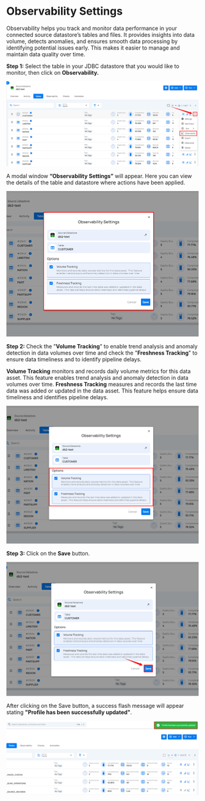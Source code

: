# Observability Settings

Observability helps you track and monitor data performance in your connected source datastore’s tables and files. It provides insights into data volume, detects anomalies, and ensures smooth data processing by identifying potential issues early. This makes it easier to manage and maintain data quality over time.

**Step 1:** Select the table in your JDBC datastore that you would like to monitor, then click on **Observability.**  

![observability-setting](../assets/container/manage-tables-files/observability-light-18.png)

A modal window **“Observability Settings”** will appear. Here you can view the details of the table and datastore where actions have been applied.

![observability-setting](../assets/container/manage-tables-files/observability-light-19.png)

**Step 2:** Check the "**Volume Tracking**" to enable trend analysis and anomaly detection in data volumes over time and check the "**Freshness Tracking**" to ensure data timeliness and to identify pipeline delays.

**Volume Tracking** monitors and records daily volume metrics for this data asset. This feature enables trend analysis and anomaly detection in data volumes over time. **Freshness Tracking** measures and records the last time data was added or updated in the data asset. This feature helps ensure data timeliness and identifies pipeline delays.

![allow-tracking](../assets/container/manage-tables-files/tracking-light-20.png)

**Step 3:** Click on the **Save** button.

![save-button](../assets/container/manage-tables-files/save-light-21.png)

After clicking on the Save button, a success flash message will appear stating **"Profile has been successfully updated"**.

![success-msg](../assets/container/manage-tables-files/success-light-22.png)